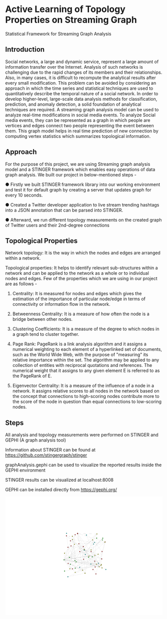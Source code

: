 # Active Learning of Topology Properties on Streaming Graph
Statistical Framework for Streaming Graph Analysis

## Introduction

Social networks, a large and dynamic service, represent a large amount of information transfer over the Internet. Analysis of such networks is challenging due to the rapid changes of its members and their relationships. Also, in many cases, it is difficult to recompute the analytical results after every small modification. This problem can be avoided by considering an approach in which the time series and statistical techniques are used to quantitatively describe the temporal nature of a social network.
In order to develop higher-level, large-scale data analysis methods for classification, prediction, and anomaly detection, a solid foundation of analytical techniques are required. A streaming graph analysis model can be used to analyze real-time modifications in social media events.
To analyze Social media events, they can be represented as a graph in which people are vertices and edges connect two people representing the event between them. This graph model helps in real time prediction of new connection by computing vertex statistics which summarizes topological information.

## Approach

For the purpose of this project, we are using Streaming graph analysis model and a STINGER framework which enables easy operations of data graph analysis. We built our project in below-mentioned steps -

●	Firstly we built STINGER framework library into our working environment and test it for default graph by creating a server that updates graph for every 10 seconds.

●	Created a Twitter developer application to live stream trending hashtags into a JSON annotation that can be parsed into STINGER.

●	Afterward, we run different topology measurements on the created graph of Twitter users and their 2nd-degree connections

## Topological Properties

Network topology: It is the way in which the nodes and edges are arranged within a network.

Topological properties: It helps to identify relevant sub-structures within a network and can be applied to the network as a whole or to individual nodes and edges.
Few of the properties which we are using in our project are as follows -

1.	Centrality: It is measured for nodes and edges which gives the estimation of the importance of particular node/edge in terms of connectivity or information flow in the network.

2.	Betweenness Centrality: It is a measure of how often the node is a bridge between other nodes.
 
3.	Clustering Coefficients: It is a measure of the degree to which nodes in a graph tend to cluster together.

4.	Page Rank: PageRank is a link analysis algorithm and it assigns a numerical weighting to each element of a hyperlinked set of documents, such as the World Wide Web, with the purpose of "measuring" its relative importance within the set. The algorithm may be applied to any collection of entities with reciprocal quotations and references. The numerical weight that it assigns to any given element E is referred to as the PageRank of E.

5.	Eigenvector Centrality: It is a measure of the influence of a node in a network. It assigns relative scores to all nodes in the network based on the concept that connections to
high-scoring nodes contribute more to the score of the node in question than equal connections to low-scoring nodes.

## Steps

All analysis and topology measurements were performed on STINGER and GEPHI (A graph analysis tool)

Information about STINGER can be found at https://github.com/stingergraph/stinger

graphAnalysis.gephi can be used to visualize the reported results inside the GEPHI environment

STINGER results can be visualized at localhost:8008

GEPHI can be installed directly from https://gephi.org/

![](got_graph.gif)
